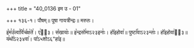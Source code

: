+++
title = "40_0136 इम उ - 01"

+++
१३६-१। पौषम्॥ पूषा गायत्रीन्द्रः॥ मरुतः।

इ꣤म꣣उ꣤त्वा꣯वि꣣च꣤क्ष꣥ते꣯। ए꣢ऽ᳐३। स꣤खायाः꣥॥ इ꣡न्द्रसो꣯माऽ२३इनाः꣢। हो꣡इहोवा꣢॥ पुष्टा꣡꣯वाऽ२३न्ताः꣢। हो꣡इहोवा꣢ऽ᳐३॥ य꣢थो꣡ऽ२३४वा꣥। पा꣤ऽ५शोऽ६"हा꣥इ॥